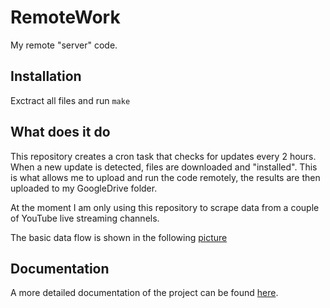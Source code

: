 # RemoteWork
My remote "server" code.

## Installation
Exctract all files and run `make` 

## What does it do
This repository creates a cron task that checks for updates every 2 hours. 
When a new update is detected, files are downloaded and "installed". This is what allows me to
upload and run the code remotely, the results are then uploaded to my GoogleDrive folder.

At the moment I am only using this repository to scrape data from a couple of YouTube live streaming channels.

The basic data flow is shown in the following [picture](doct/flow.png)

## Documentation
A more detailed documentation of the project can be found [here](https://chelyabinsk.github.io/RemoteWork/).
